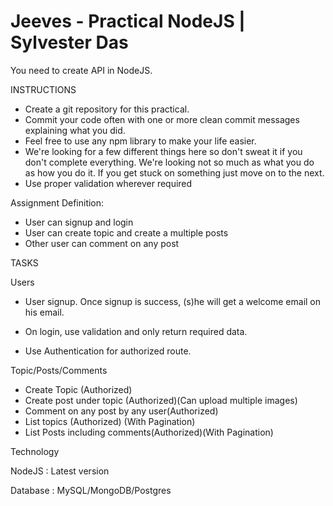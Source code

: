 # Jeeves - Practical NodeJS | Sylvester Das

You need to create API in NodeJS.

INSTRUCTIONS

- Create a git repository for this practical.
- Commit your code often with one or more clean commit messages explaining what you did.
- Feel free to use any npm library to make your life easier.
- We're looking for a few different things here so don't sweat it if you don't complete everything. We're looking not so much as what you do as how you do it. If you get stuck on something just move on to the next.
- Use proper validation wherever required

Assignment Definition:

- User can signup and login
- User can create topic and create a multiple posts
- Other user can comment on any post

TASKS

Users

- User signup. Once signup is success, (s)he will get a welcome email on his email.
- On login, use validation and only return required data.

- Use Authentication for authorized route.

Topic/Posts/Comments

- Create Topic (Authorized)
- Create post under topic (Authorized)(Can upload multiple images)
- Comment on any post by any user(Authorized)
- List topics (Authorized) (With Pagination)
- List Posts including comments(Authorized)(With Pagination)

Technology

NodeJS : Latest version

Database : MySQL/MongoDB/Postgres
